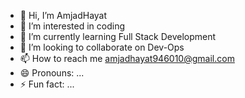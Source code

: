 - 👋 Hi, I’m AmjadHayat
- 👀 I’m interested in coding
- 🌱 I’m currently learning Full Stack Development
- 💞️ I’m looking to collaborate on Dev-Ops
- 📫 How to reach me amjadhayat946010@gmail.com
- 😄 Pronouns: ...
- ⚡ Fun fact: ...

<!---
AmjadHayat28/AmjadHayat is a ✨ special ✨ repository because its `README.md` (this file) appears on your GitHub profile.
You can click the Preview link to take a look at your changes.
--->
